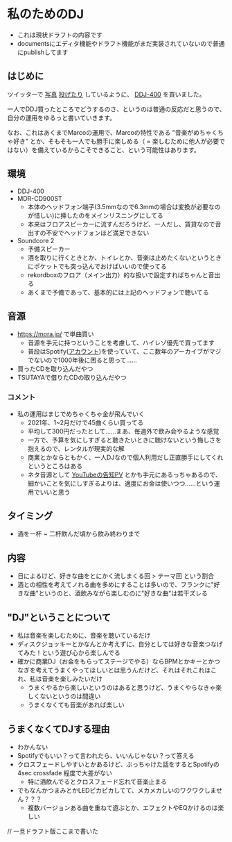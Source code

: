 # 私のためのDJ
- これは現状ドラフトの内容です
- documentsにエディタ機能やドラフト機能がまだ実装されていないので普通にpublishしてます

## はじめに
ツイッターで [写真](https://twitter.com/Marco_utau/status/1357734230491492352) [投げたり](https://twitter.com/Marco_utau/status/1367897727967793154) しているように、 [DDJ-400](https://www.pioneerdj.com/ja-jp/product/controller/ddj-400/black/overview/) を買いました。

一人でDDJ買ったところでどうするのさ、というのは普通の反応だと思うので、自分の運用をゆるっと書いていきます。

なお、これはあくまでMarcoの運用で、Marcoの特性である "音楽がめちゃくちゃ好き" とか、そもそも一人でも勝手に楽しめる（ = 楽しむために他人が必要ではない）を備えているからこそできること、という可能性はあります。

## 環境
- DDJ-400
- MDR-CD900ST
  - 本体のヘッドフォン端子(3.5mmなので6.3mmの場合は変換が必要なのが惜しい)に挿したのをメインリスニングにしてる
  - 本来はフロアスピーカーに流すんだろうけど、一人だし、賃貸なので音出すの不安でヘッドフォンほど満足できない
- Soundcore 2
  - 予備スピーカー
  - 酒を取りに行くときとか、トイレとか、音楽は止めたくないというときにポケットでも突っ込んでおけばいいので使ってる
  - rekordboxのフロア（メイン出力）的な扱いで設定すればちゃんと音出る
  - あくまで予備であって、基本的には上記のヘッドフォンで聴いてる

## 音源
- https://mora.jp/ で単曲買い
  - 音源を手元に持つということを考慮して、ハイレゾ優先で買ってます
  - 普段はSpotify([アカウント](https://open.spotify.com/user/e23e5yfvv2qjcthmj1k2ywgnv?si=8BXRsrLIQmmOGfSNBcyjmw))を使っていて、ここ数年のアーカイブがマジでないので1000年後に困ると思って……
- 買ったCDを取り込んだやつ
- TSUTAYAで借りたCDの取り込んだやつ

### コメント
- 私の運用はまじでめちゃくちゃ金が飛んでいく
  - 2021年、1~2月だけで45曲くらい買ってる
  - 平均して300円だったとして……まあ、毎週外で飲み会やるような感覚
  - 一方で、予算を気にしすぎると聴きたいときに聴けないという悔しさを抱えるので、レンタルが現実的な解
  - 商業とかならともかく、一人DJなので個人利用だし正直勝手にしてくれというところはある
  - ネタ音源として [YouTubeの告知PV](https://www.youtube.com/watch?v=nULWLeanhHk) とかも手元にあるっちゃあるので、細かいことを気にしすぎるよりは、適度にお金は使いつつ……という運用でいいと思う

## タイミング
- 酒を一杯 ~ 二杯飲んだ頃から飲み終わりまで

## 内容
- 日によるけど、好きな曲をとにかく流しまくる回 > テーマ回 という割合
- 酒との相性を考えてノれる曲を多めにすることは多いので、フランクに"好きな曲"というのと、酒飲みながら楽しむのに"好きな曲"は若干ズレる

## "DJ"ということについて
- 私は音楽を楽しむために、音楽を聴いているだけ
- ディスクジョッキーとかなんとか考えずに、自分としては好きな音楽つなげてみた！という遊び心から楽しんでる
- 確かに商業DJ（お金をもらってステージでやる）ならBPMとかキーとかつなぎを考えてうまくやってほしいとは思うんだけど、それはそれこれはこれ、私は音楽を楽しみたいだけ
  - うまくやるから楽しいというのはあると思うけど、うまくやらなきゃ楽しくないというのは間違い
  - うまくなくても音楽があれば楽しい

## うまくなくてDJする理由
- わかんない
- Spotifyでもいい？って言われたら、いいんじゃない？って答える
- クロスフェードしやすいとかあるけど、ぶっちゃけた話をするとSpotifyの 4sec crossfade 程度で大差がない
  - 特に酒飲んでるとクロスフェード忘れて音楽止まる
- でもなんかつまみとかLEDピカピカしてて、メカメカしいのワクワクしません？？？
  - 複数バージョンある曲を重ねて遊ぶとか、エフェクトやEQかけるのは楽しい

// 一旦ドラフト版ここまで書いた
